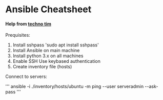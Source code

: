 # Ansible Cheatsheet

#### Help from [techno tim](https://github.com/techno-tim/ansible-homelab)

Prequisites:
1. Install sshpass 'sudo apt install sshpass'
1. Install Ansible on main machine
1. Install python 3.x on all machines
1. Enable SSH
    Use keybased authentication
1. Create inventory file (hosts)


Connect to servers:

'''
ansible -i ./inventory/hosts/ubuntu -m ping --user serveradmin --ask-pass
'''
    
